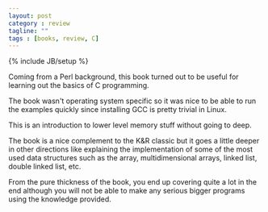 ```yaml
---
layout: post
category : review
tagline: ""
tags : [books, review, C]
---
```

{% include JB/setup %}

Coming from a Perl background, this book turned out to be useful for learning out the basics of C programming.

The book wasn't operating system specific so it was nice to be able to run the examples quickly since installing GCC is
pretty trivial in Linux.

This is an introduction to lower level memory stuff without going to deep.

The book is a nice complement to the K&R classic but it goes a little deeper in other directions like explaining the
implementation of some of the most used data structures such as the array, multidimensional arrays, linked list, double linked list, etc.

From the pure thickness of the book, you end up covering quite a lot in the end although you will not be able to make
any serious bigger programs using the knowledge provided.



